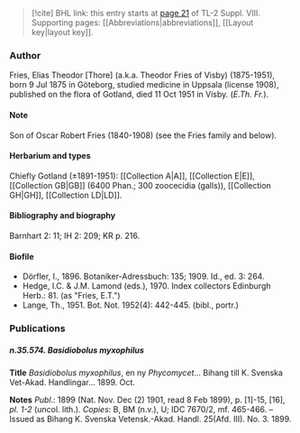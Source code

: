 > [!cite] BHL link: this entry starts at [page 21](https://www.biodiversitylibrary.org/item/103832#page/33/mode/1up) of TL-2 Suppl. VIII.
> Supporting pages: [[Abbreviations|abbreviations]], [[Layout key|layout key]].

### Author

Fries, Elias Theodor \[Thore\] (a.k.a. Theodor Fries of Visby) (1875-1951), born 9 Jul 1875 in Göteborg, studied medicine in Uppsala (license 1908), published on the flora of Gotland, died 11 Oct 1951 in Visby. (*E.Th. Fr.*).

#### Note

Son of Oscar Robert Fries (1840-1908) (see the Fries family and below).

#### Herbarium and types

Chiefly Gotland (±1891-1951): [[Collection A|A]], [[Collection E|E]], [[Collection GB|GB]] (6400 Phan.; 300 zoocecidia (galls)), [[Collection GH|GH]], [[Collection LD|LD]].

#### Bibliography and biography

Barnhart 2: 11; IH 2: 209; KR p. 216.

#### Biofile

- Dörfler, I., 1896. Botaniker-Adressbuch: 135; 1909. Id., ed. 3: 264.
- Hedge, I.C. & J.M. Lamond (eds.), 1970. Index collectors Edinburgh Herb.: 81. (as "Fries, E.T.")
- Lange, Th., 1951. Bot. Not. 1952(4): 442-445. (bibl., portr.)

### Publications

##### n.35.574. Basidiobolus myxophilus

**Title**
*Basidiobolus myxophilus*, en ny *Phycomycet*... Bihang till K. Svenska Vet-Akad. Handlingar... 1899. Oct.

**Notes**
*Publ*.: 1899 (Nat. Nov. Dec (2) 1901, read 8 Feb 1899), p. \[1\]-15, \[16\], *pl. 1-2* (uncol. lith.). *Copies*: B, BM (n.v.), U; IDC 7670/2, mf. 465-466. – Issued as Bihang K. Svenska Vetensk.-Akad. Handl. 25(Afd. III). No. 3. 1899.

